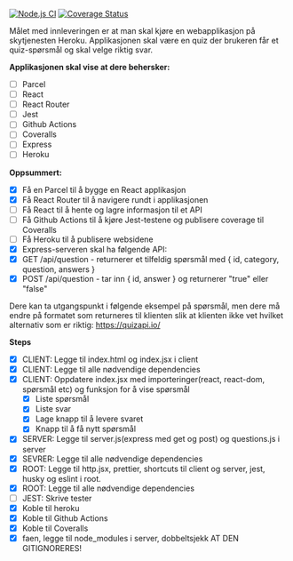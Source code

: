 [![Node.js CI](https://github.com/kristiania-pg6301-2022/pg6301-innlevering-kakemos/actions/workflows/node.js.yml/badge.svg)](https://github.com/kristiania-pg6301-2022/pg6301-innlevering-kakemos/actions/workflows/node.js.yml) [![Coverage Status](https://coveralls.io/repos/github/kristiania-pg6301-2022/pg6301-innlevering-kakemos/badge.svg?branch=main)](https://coveralls.io/github/kristiania-pg6301-2022/pg6301-innlevering-kakemos?branch=main)

Målet med innleveringen er at man skal kjøre en webapplikasjon på skytjenesten Heroku. Applikasjonen skal være en quiz der brukeren får et quiz-spørsmål og skal velge riktig svar.

**Applikasjonen skal vise at dere behersker:**
- [ ] Parcel
- [ ] React
- [ ] React Router
- [ ] Jest
- [ ] Github Actions
- [ ] Coveralls
- [ ] Express
- [ ] Heroku

**Oppsummert:**
- [x] Få en Parcel til å bygge en React applikasjon
- [x] Få React Router til å navigere rundt i applikasjonen
- [ ] Få React til å hente og lagre informasjon til et API
- [ ] Få Github Actions til å kjøre Jest-testene og publisere coverage til Coveralls
- [ ] Få Heroku til å publisere websidene
- [x] Express-serveren skal ha følgende API:
- [x] GET /api/question - returnerer et tilfeldig spørsmål med { id, category, question, answers }
- [x] POST /api/question - tar inn { id, answer } og returnerer "true" eller "false"

Dere kan ta utgangspunkt i følgende eksempel på spørsmål, men dere må endre på formatet som returneres til klienten slik at klienten ikke vet hvilket alternativ som er riktig: https://quizapi.io/

**Steps**
- [x] CLIENT: Legge til index.html og index.jsx i client
- [x] CLIENT: Legge til alle nødvendige dependencies
- [x] CLIENT: Oppdatere index.jsx med importeringer(react, react-dom, spørsmål etc) og funksjon for å vise spørsmål
  - [x] Liste spørsmål
  - [x] Liste svar
  - [x] Lage knapp til å levere svaret
  - [x] Knapp til å få nytt spørsmål
- [x] SERVER: Legge til server.js(express med get og post) og questions.js i server
- [x] SEVRER: Legge til alle nødvendige dependencies
- [x] ROOT: Legge til http.jsx, prettier, shortcuts til client og server, jest, husky og eslint i root.
- [x] ROOT: Legge til alle nødvendige dependencies
- [ ] JEST: Skrive tester
- [x] Koble til heroku
- [x] Koble til Github Actions
- [x] Koble til Coveralls
- [x] faen, legge til node_modules i server, dobbeltsjekk AT DEN GITIGNORERES!
